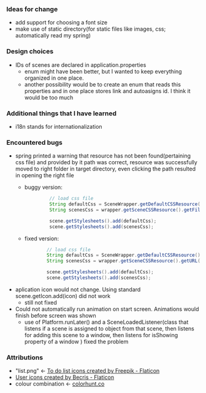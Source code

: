 ### Ideas for change
- add support for choosing a font size
- make use of static directory(for static files like images, css; automatically read my spring)

### Design choices
- IDs of scenes are declared in application.properties
  - enum might have been better, but I wanted to keep everything organized in one place. 
  - another possibility would be to create an enum that reads this properties and in one place stores link and autoasigns id. I think it would be too much
  
### Additional things that I have learned
- i18n stands for internationalization

### Encountered bugs
 - spring printed a warning that resource has not been found(pertaining css file) and provided by it path was correct, resource was successfully moved to right folder in target directory, even clicking the path resulted in opening the right file
   - buggy version: 
       ```java  
                // load css file
                String defaultCss = SceneWrapper.getDefaultCSSResource().getFile().toPath().toString();
                String scenesCss = wrapper.getSceneCSSResource().getFile().toPath().toString();
    
                scene.getStylesheets().add(defaultCss);
                scene.getStylesheets().add(scenesCss); 
       ```

   - fixed version:
     ```java             
             // load css file
             String defaultCss = SceneWrapper.getDefaultCSSResource().getURL().toExternalForm();
             String scenesCss = wrapper.getSceneCSSResource().getURL().toExternalForm();

             scene.getStylesheets().add(defaultCss);
             scene.getStylesheets().add(scenesCss); 
     ```
 -  aplication icon would not change. Using standard scene.getIcon.add(icon) did not work
    - still not fixed 
 - Could not automatically run animation on start screen. Animations would finish before screen was shown
    - use of  Platform.runLater() and a SceneLoadedListener(class that listens if a scene is assigned to object from that scene, then listens for adding this scene to a window, then listens for isShowing property of a window ) fixed the problem
### Attributions
- "list.png" <- <a href="https://www.flaticon.com/free-icons/to-do-list" title="to do list icons">To do list icons created by Freepik - Flaticon</a>
- <a href="https://www.flaticon.com/free-icons/user" title="user icons">User icons created by Becris - Flaticon</a>
- colour combination <- <a href="https://colorhunt.co/palette/1e201e3c3d37697565ecdfcc" title="colour">colorhunt.co</a>